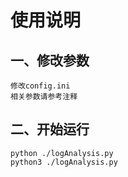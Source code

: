 # 使用说明
## 一、修改参数
    修改config.ini
    相关参数请参考注释


## 二、开始运行
    python ./logAnalysis.py
    python3 ./logAnalysis.py
